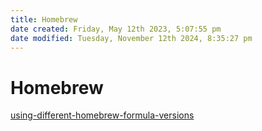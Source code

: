 ```yaml
---
title: Homebrew
date created: Friday, May 12th 2023, 5:07:55 pm
date modified: Tuesday, November 12th 2024, 8:35:27 pm
---
```


# Homebrew

[using-different-homebrew-formula-versions](using-different-homebrew-formula-versions.md)
